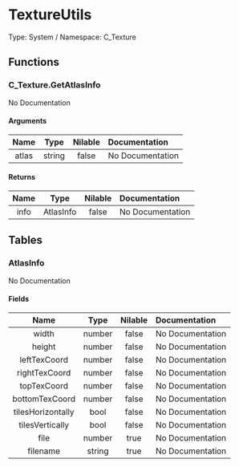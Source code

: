 # TextureUtils

Type: System / Namespace: C_Texture

## Functions

### C_Texture.GetAtlasInfo

No Documentation

#### Arguments
|Name|Type|Nilable|Documentation|
|:---:|:---:|:---:|:---|
|atlas|string|false|No Documentation|
#### Returns
|Name|Type|Nilable|Documentation|
|:---:|:---:|:---:|:---|
|info|AtlasInfo|false|No Documentation|
## Tables

### AtlasInfo

No Documentation

#### Fields
|Name|Type|Nilable|Documentation|
|:---:|:---:|:---:|:---|
|width|number|false|No Documentation|
|height|number|false|No Documentation|
|leftTexCoord|number|false|No Documentation|
|rightTexCoord|number|false|No Documentation|
|topTexCoord|number|false|No Documentation|
|bottomTexCoord|number|false|No Documentation|
|tilesHorizontally|bool|false|No Documentation|
|tilesVertically|bool|false|No Documentation|
|file|number|true|No Documentation|
|filename|string|true|No Documentation|